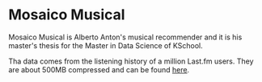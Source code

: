 # Mosaico Musical

Mosaico Musical is Alberto Anton's musical recommender and it is his master's thesis for the Master in Data Science of KSchool.

Tha data comes from the listening history of a million Last.fm users. They are about 500MB compressed and can be found [here](http://labrosa.ee.columbia.edu/millionsong/sites/default/files/challenge/train_triplets.txt.zip).
